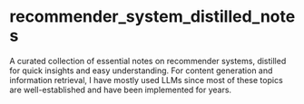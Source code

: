 # recommender_system_distilled_notes
A curated collection of essential notes on recommender systems, distilled for quick insights and easy understanding. For content generation and information retrieval, I have mostly used LLMs since most of these topics are well-established and have been implemented for years.
